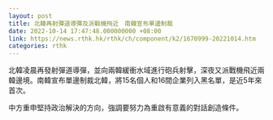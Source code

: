 ```yaml
---
layout: post
title: 北韓再射彈道導彈及派戰機飛近　南韓宣布單邊制裁
date: 2022-10-14 17:47:48.000000000 +08:00
link: https://news.rthk.hk/rthk/ch/component/k2/1670999-20221014.htm
categories: rthk
---
```


北韓凌晨再發射彈道導彈，並向兩韓緩衝水域進行砲兵射擊，深夜又派戰機飛近兩韓邊境。南韓宣布單邊制裁北韓，將15名個人和16間企業列入黑名單，是近5年來首次。

中方重申堅持政治解決的方向，強調要努力為重啟有意義的對話創造條件。
